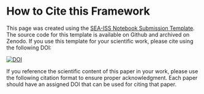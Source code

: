 # How to Cite this Framework

This page was created using the [SEA-ISS Notebook Submission Template](https://ucar-sea.github.io/SEA-ISS-Template/README.html). 
The source code for this template is available on Github and archived on Zenodo. If you use this template for your scientific work, please cite using the following DOI:

[![DOI](https://zenodo.org/badge/739166874.svg)](https://zenodo.org/doi/10.5281/zenodo.10499040)

If you reference the scientific content of this paper in your work, please use the following citation format to ensure proper acknowledgment. Each paper should have an assigned DOI that can be used for citing that paper. 
